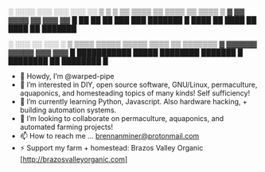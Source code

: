 
░  ░░░░  ░░░      ░░░       ░░░       ░░
▒  ▒  ▒  ▒▒  ▒▒▒▒  ▒▒  ▒▒▒▒  ▒▒  ▒▒▒▒  ▒
▓        ▓▓  ▓▓▓▓  ▓▓       ▓▓▓       ▓▓
█   ██   ██        ██  ███  ███  ███████
█  ████  ██  ████  ██  ████  ██  ███████
                                        
░       ░░░        ░░       ░░░        ░
▒  ▒▒▒▒  ▒▒▒▒▒  ▒▒▒▒▒  ▒▒▒▒  ▒▒  ▒▒▒▒▒▒▒
▓       ▓▓▓▓▓▓  ▓▓▓▓▓       ▓▓▓      ▓▓▓
█  ███████████  █████  ████████  ███████
█  ████████        ██  ████████        █
                                        

- 👋 Howdy, I’m @warped-pipe
- 👀 I’m interested in DIY, open source software, GNU/Linux, permaculture, aquaponics, and homesteading topics of many kinds! Self sufficiency!
- 🌱 I’m currently learning Python, Javascript. Also hardware hacking, + building automation systems.
- 💞️ I’m looking to collaborate on permaculture, aquaponics, and automated farming projects!
- 📫 How to reach me ... brennanminer@protonmail.com
- ⚡ Support my farm + homestead: Brazos Valley Organic [http://brazosvalleyorganic.com]

<!---
warped-pipe/warped-pipe is a ✨ special ✨ repository because its `README.md` (this file) appears on your GitHub profile.
You can click the Preview link to take a look at your changes.
--->
